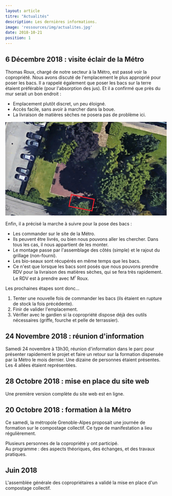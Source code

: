 ```yaml
---
layout: article
titre: "Actualités"
description: Les dernières informations.
image: 'ressources/img/actualites.jpg'
date: 2018-10-21
position: 1
---
```



## 6 Décembre 2018 : visite éclair de la Métro

Thomas Roux, chargé de notre secteur à la Métro, est passé voir la copropriété. Nous avons discuté de l'emplacement le plus approprié pour poser les bacs. Il a rappelé également que poser les bacs sur la terre étaient préférable (pour l'absorption des jus). Et il a confirmé que près du mur serait un bon endroit :

* Emplacement plutôt discret, un peu éloigné.
* Accès facile, sans avoir à marcher dans la boue.
* La livraison de matières sèches ne posera pas de problème ici.

<img src="ressources/img/actus/emplacement_prevus_06_12_2018.jpg" alt="Zone envisagée pour accueillir les bacs" />

Enfin, il a précisé la marche à suivre pour la pose des bacs :

* Les commander sur le site de la Métro.
* Ils peuvent être livrés, ou bien nous pouvons aller les chercher. Dans tous les cas, il nous appartient de les monter.
* Le montage passe par l'assemblage des côtés (simple) et le rajout du grillage (non-fourni).
* Les bio-seaux sont récupérés en même temps que les bacs.
* Ce n'est que lorsque les bacs sont posés que nous pouvons prendre RDV pour la livraison des matières sèches, qui se fera très rapidement. Le RDV est à prendre avec M<sup>r</sup> Roux.

Les prochaines étapes sont donc...

1. Tenter une nouvelle fois de commander les bacs (ils étaient en rupture de stock la fois précédente).
2. Finir de valider l'emplacement.
3. Vérifier avec le gardien si la copropriété dispose déjà des outils nécessaires (griffe, fourche et pelle de terrassier).

## 24 Novembre 2018 : réunion d'information

Samedi 24 novembre à 13h30, réunion d'information dans le parc pour présenter rapidement le projet et faire un retour sur la formation dispensée par la Métro le mois dernier. Une dizaine de personnes étaient présentes. Les 4 allées étaient représentées.

## 28 Octobre 2018 : mise en place du site web

Une première version complète du site web est en ligne.

## 20 Octobre 2018 : formation à la Métro

Ce samedi, la métropole Grenoble-Alpes proposait une journée de formation
sur le compostage collectif. Ce type de manifestation a lieu régulièrement.

Plusieurs personnes de la copropriété y ont participé.  
Au programme : des aspects théoriques, des échanges, et des travaux pratiques.

## Juin 2018

L'assemblée générale des copropriétaires a validé la mise en place d'un compostage collectif.
